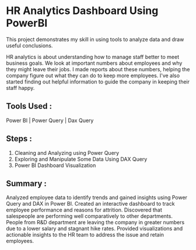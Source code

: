 
# HR Analytics Dashboard Using PowerBI


This project demonstrates my skill in using tools to analyze data and draw useful conclusions.

HR analytics is about understanding how to manage staff better to meet business goals. We look at important numbers about employees and why they might leave their jobs. I made reports about these numbers, helping the company figure out what they can do to keep more employees. I've also started finding out helpful information to guide the company in keeping their staff happy.


## Tools Used :

Power BI | Power Query | Dax Query
## Steps :

1) Cleaning and Analyzing using Power Query
2) Exploring and Manipulate Some Data Using DAX Query  
3) Power BI Dashboard Visualization
## Summary :

Analyzed employee data to identify trends and gained insights using Power Query and DAX in Power BI. Created an interactive dashboard to track employee performance and reasons for attrition. Discovered that salespeople are performing well comparatively to other departments. People from R&D department are leaving the company in greater numbers due to a lower salary and stagnant hike rates. Provided visualizations and actionable insights to the HR team to address the issue and retain employees.